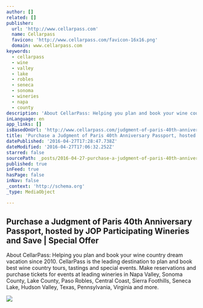 ```yaml
---
author: []
related: []
publisher:
  url: 'http://www.cellarpass.com'
  name: Cellarpass
  favicon: 'http://www.cellarpass.com/favicon-16x16.png'
  domain: www.cellarpass.com
keywords:
  - cellarpass
  - wine
  - valley
  - lake
  - robles
  - seneca
  - sonoma
  - wineries
  - napa
  - county
description: 'About CellarPass: Helping you plan and book your wine country dream vacation since 2010. CellarPass is the leading destination to plan and book best wine country tours, tastings and special events. Make reservations and purchase tickets for events at leading wineries in Napa Valley, Sonoma County, Lake County, Paso Robles, Central Coast, Sierra Foothills, Seneca Lake, Hudson Valley, Texas, Pennsylvania, Virginia and more.'
inLanguage: en
app_links: []
isBasedOnUrl: 'http://www.cellarpass.com/judgment-of-paris-40th-anniversary-passport-tickets-1254'
title: 'Purchase a Judgment of Paris 40th Anniversary Passport, hosted by JOP Participating Wineries and Save | Special Offer'
datePublished: '2016-04-27T17:28:47.738Z'
dateModified: '2016-04-27T17:06:32.252Z'
starred: false
sourcePath: _posts/2016-04-27-purchase-a-judgment-of-paris-40th-anniversary-passport-host.md
published: true
inFeed: true
hasPage: false
inNav: false
_context: 'http://schema.org'
_type: MediaObject

---
```

<article style=""><h1>Purchase a Judgment of Paris 40th Anniversary Passport, hosted by JOP Participating Wineries and Save | Special Offer</h1><p>About CellarPass: Helping you plan and book your wine country dream vacation since 2010. CellarPass is the leading destination to plan and book best wine country tours, tastings and special events. Make reservations and purchase tickets for events at leading wineries in Napa Valley, Sonoma County, Lake County, Paso Robles, Central Coast, Sierra Foothills, Seneca Lake, Hudson Valley, Texas, Pennsylvania, Virginia and more.</p><img src="https://cpticketedevents.s3-us-west-1.amazonaws.com/ticketevent_1254.jpg" /></article>